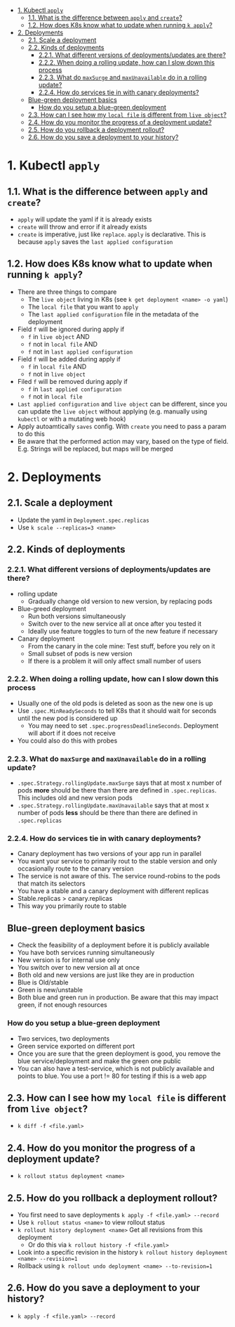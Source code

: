 - [1. Kubectl `apply`](#1-kubectl-apply)
  - [1.1. What is the difference between `apply` and `create`?](#11-what-is-the-difference-between-apply-and-create)
  - [1.2. How does K8s know what to update when running `k apply`?](#12-how-does-k8s-know-what-to-update-when-running-k-apply)
- [2. Deployments](#2-deployments)
  - [2.1. Scale a deployment](#21-scale-a-deployment)
  - [2.2. Kinds of deployments](#22-kinds-of-deployments)
    - [2.2.1. What different versions of deployments/updates are there?](#221-what-different-versions-of-deploymentsupdates-are-there)
    - [2.2.2. When doing a rolling update, how can I slow down this process](#222-when-doing-a-rolling-update-how-can-i-slow-down-this-process)
    - [2.2.3. What do `maxSurge` and `maxUnavailable` do in a rolling update?](#223-what-do-maxsurge-and-maxunavailable-do-in-a-rolling-update)
    - [2.2.4. How do services tie in with canary deployments?](#224-how-do-services-tie-in-with-canary-deployments)
  - [Blue-green deployment basics](#blue-green-deployment-basics)
    - [How do you setup a blue-green deployment](#how-do-you-setup-a-blue-green-deployment)
  - [2.3. How can I see how my `local file` is different from `live object`?](#23-how-can-i-see-how-my-local-file-is-different-from-live-object)
  - [2.4. How do you monitor the progress of a deployment update?](#24-how-do-you-monitor-the-progress-of-a-deployment-update)
  - [2.5. How do you rollback a deployment rollout?](#25-how-do-you-rollback-a-deployment-rollout)
  - [2.6. How do you save a deployment to your history?](#26-how-do-you-save-a-deployment-to-your-history)

# 1. Kubectl `apply`

## 1.1. What is the difference between `apply` and `create`? 

- `apply` will update the yaml if it is already exists
- `create` will throw and error if it already exists
- `create` is imperative, just like `replace`. `apply` is declarative. This is because `apply` saves the `last applied configuration`


## 1.2. How does K8s know what to update when running `k apply`? 

- There are three things to compare
  - The `live object` living in K8s (see `k get deployment <name> -o yaml`)
  - The `local file` that you want to `apply`
  - The `last applied configuration` file in the metadata of the deployment
- Field `f` will be ignored during apply if
  - `f` in `live object` AND
  - `f` not in `local file` AND
  - `f` not in `last applied configuration`
- Field `f` will be added during apply if
  - `f` in `local file` AND 
  - `f` not in `live object`
- Filed `f` will be removed during apply if
  - `f` in `last applied configuration`
  - `f` not in `local file`
- `Last applied configuration` and `live object` can be different, since you can update the `live object` without applying (e.g. manually using `kubectl` or with a mutating web hook)
- Apply autoamtically `saves` config. With `create` you need to pass a param to do this
- Be aware that the performed action may vary, based on the type of field. E.g. Strings will be replaced, but maps will be merged
# 2. Deployments

## 2.1. Scale a deployment

- Update the yaml in `Deployment.spec.replicas`
- Use `k scale --replicas=3 <name>`

## 2.2. Kinds of deployments

### 2.2.1. What different versions of deployments/updates are there?

- rolling update
  - Gradually change old version to new version, by replacing pods
- Blue-greed deployment
  - Run both versions simultaneously
  - Switch over to the new service all at once after you tested it
  - Ideally use feature toggles to turn of the new feature if necessary
- Canary deployment
  - From the canary in the cole mine: Test stuff, before you rely on it
  - Small subset of pods is new version
  - If there is a problem it will only affect small number of users



### 2.2.2. When doing a rolling update, how can I slow down this process

- Usually one of the old pods is deleted as soon as the new one is up
- Use `.spec.MinReadySeconds` to tell K8s that it should wait for seconds until the new pod is considered up
  - You may need to set `.spec.progressDeadlineSeconds`. Deployment will abort if it does not receive 
- You could also do this with probes


### 2.2.3. What do `maxSurge` and `maxUnavailable` do in a rolling update? 

- `.spec.Strategy.rollingUpdate.maxSurge` says that at most x number of pods **more** should be there than there are defined in `.spec.replicas`. This includes old and new version pods
- `.spec.Strategy.rollingUpdate.maxUnavailable` says that at most x number of pods **less** should be there than there are defined in `.spec.replicas`


### 2.2.4. How do services tie in with canary deployments?

- Canary deployment has two versions of your app run in parallel
- You want your service to primarily rout to the stable version and only occasionally route to the canary version
- The service is not aware of this. The service round-robins to the pods that match its selectors
- You have a stable and a canary deployment with different replicas
- Stable.replicas > canary.replicas
- This way you primarily route to stable


## Blue-green deployment basics

- Check the feasibility of a deployment before it is publicly available
- You have both services running simultaneously
- New version is for internal use only
- You switch over to new version all at once
- Both old and new versions are just like they are in production
- Blue is Old/stable
- Green is new/unstable
- Both blue and green run in production. Be aware that this may impact green, if not enough resources

### How do you setup a blue-green deployment

- Two services, two deployments
- Green service exported on different port
- Once you are sure that the green deployment is good, you remove the blue service/deployment and make the green one public
- You can also have a test-service, which is not publicly available and points to blue. You use a port != 80 for testing if this is a web app

## 2.3. How can I see how my `local file` is different from `live object`?

- `k diff -f <file.yaml>`


## 2.4. How do you monitor the progress of a deployment update? 

- `k rollout status deployment <name>`

## 2.5. How do you rollback a deployment rollout? 

- You first need to save deployments `k apply -f <file.yaml> --record`
- Use `k rollout status <name>` to view rollout status
- `k rollout history deployment <name>` Get all revisions from this deployment
  - Or do this via `k rollout history -f <file.yaml>`
- Look into a specific revision in the history `k rollout history deployment <name> --revision=1`
- Rollback using `k rollout undo deployment <name> --to-revision=1`


## 2.6. How do you save a deployment to your history? 

- `k apply -f <file.yaml> --record`

